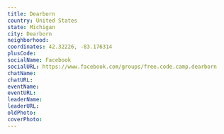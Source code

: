 ```yaml
---
title: Dearborn
country: United States
state: Michigan
city: Dearborn
neighborhood: 
coordinates: 42.32226, -83.176314
plusCode:
socialName: Facebook
socialURL: https://www.facebook.com/groups/free.code.camp.dearborn
chatName:
chatURL:
eventName:
eventURL:
leaderName:
leaderURL:
oldPhoto: 
coverPhoto:
---
```

